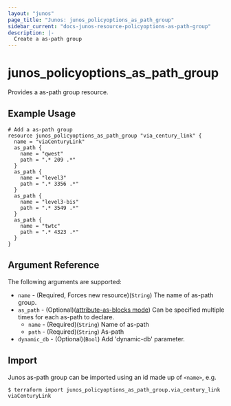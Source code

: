 ```yaml
---
layout: "junos"
page_title: "Junos: junos_policyoptions_as_path_group"
sidebar_current: "docs-junos-resource-policyoptions-as-path-group"
description: |-
  Create a as-path group
---
```


# junos_policyoptions_as_path_group

Provides a as-path group resource.

## Example Usage

```hcl
# Add a as-path group
resource junos_policyoptions_as_path_group "via_century_link" {
  name = "viaCenturyLink"
  as_path {
    name = "qwest"
    path = ".* 209 .*"
  }
  as_path {
    name = "level3"
    path = ".* 3356 .*"
  }
  as_path {
    name = "level3-bis"
    path = ".* 3549 .*"
  }
  as_path {
    name = "twtc"
    path = ".* 4323 .*"
  }
}
```

## Argument Reference

The following arguments are supported:

* `name` - (Required, Forces new resource)(`String`) The name of as-path group.
* `as_path` - (Optional)([attribute-as-blocks mode](https://www.terraform.io/docs/configuration/attr-as-blocks.html)) Can be specified multiple times for each as-path to declare.
  * `name` - (Required)(`String`) Name of as-path
  * `path` - (Required)(`String`) As-path
* `dynamic_db` - (Optional)(`Bool`) Add 'dynamic-db' parameter.

## Import

Junos as-path group can be imported using an id made up of `<name>`, e.g.

```shell
$ terraform import junos_policyoptions_as_path_group.via_century_link viaCenturyLink
```
